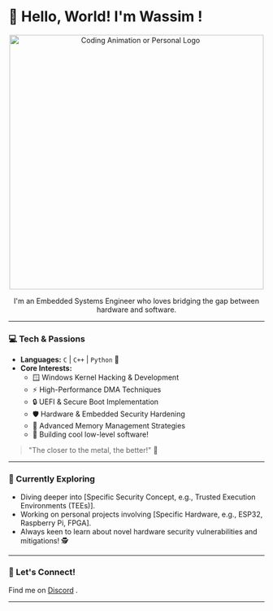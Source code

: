 # :raising_hand: Hello, World! I'm Wassim ! 

<p align="center">
  <img src="https://media0.giphy.com/media/v1.Y2lkPTc5MGI3NjExcWhzMzQ2eHNsOGRqOTl1OWRuaWs4bXlzcTB6NWg3bXhtMjhsd29kZiZlcD12MV9pbnRlcm5hbF9naWZfYnlfaWQmY3Q9Zw/6OrCT1jVbonHG/giphy.gif" width="500" alt="Coding Animation or Personal Logo">
</p>
<p align="center">
I'm an Embedded Systems Engineer who loves bridging the gap between hardware and software.

  
  ---
</p>

### 💻 Tech & Passions

* **Languages:** `C` | `C++` | `Python` 🐍
* **Core Interests:**
    * 🪟 Windows Kernel Hacking & Development
    * ⚡ High-Performance DMA Techniques
    * 🔒 UEFI & Secure Boot Implementation
    * 🛡️ Hardware & Embedded Security Hardening
    * 🧠 Advanced Memory Management Strategies
    * 💾 Building cool low-level software!

> "The closer to the metal, the better!" 🤘

---

### 🚀 Currently Exploring

* Diving deeper into [Specific Security Concept, e.g., Trusted Execution Environments (TEEs)].
* Working on personal projects involving [Specific Hardware, e.g., ESP32, Raspberry Pi, FPGA].
* Always keen to learn about novel hardware security vulnerabilities and mitigations! 🕵️

---

### 🤝 Let's Connect!

Find me on [Discord](https://discordapp.com/users/450603582987960320) .

---
